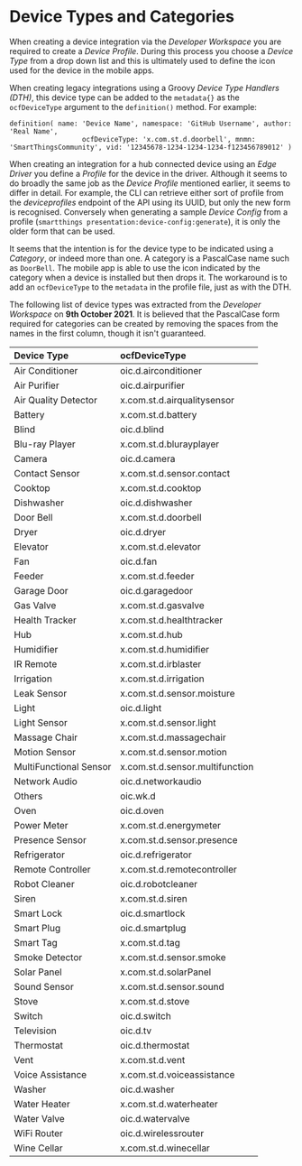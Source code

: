 # Device Types and Categories

When creating a device integration via the *Developer Workspace* you are required to create a *Device Profile*. During this process you choose a *Device Type* from 
a drop down list and this is ultimately used to define the icon used for the device in the mobile apps.

When creating legacy integrations using a Groovy *Device Type Handlers (DTH)*, this device type can be added to the `metadata{}` as the `ocfDeviceType` argument
to the `definition()` method. For example:

```
definition( name: 'Device Name', namespace: 'GitHub Username', author: 'Real Name',
    			  ocfDeviceType: 'x.com.st.d.doorbell', mnmn: 'SmartThingsCommunity', vid: '12345678-1234-1234-1234-f123456789012' )
```

When creating an integration for a hub connected device using an *Edge Driver* you define a *Profile* for the device in the driver. Although it seems to do broadly the same job
as the *Device Profile* mentioned earlier, it seems to differ in detail. For example, the CLI can retrieve either sort of profile from the *deviceprofiles* endpoint of the API
using its UUID, but only the new form is recognised. Conversely when generating a sample *Device Config* from a profile (`smartthings presentation:device-config:generate`),
it is only the older form that can be used.

It seems that the intention is for the device type to be indicated using a *Category*, or indeed more than one. A category is a PascalCase name such as
`DoorBell`. The mobile app is able to use the icon indicated by the category when a device is installed but then drops it. The workaround is to add an `ocfDeviceType` to the
`metadata` in the profile file, just as with the DTH.

The following list of device types was extracted from the *Developer Workspace* on **9th October 2021**. It is believed that the PascalCase form required for categories can be
created by removing the spaces from the names in the first column, though it isn't guaranteed.

Device Type|ocfDeviceType
:---|:---
Air Conditioner|oic.d.airconditioner
Air Purifier|oic.d.airpurifier
Air Quality Detector|x.com.st.d.airqualitysensor
Battery|x.com.st.d.battery
Blind|oic.d.blind
Blu-ray Player|x.com.st.d.blurayplayer
Camera|oic.d.camera
Contact Sensor|x.com.st.d.sensor.contact
Cooktop|x.com.st.d.cooktop
Dishwasher|oic.d.dishwasher
Door Bell|x.com.st.d.doorbell
Dryer|oic.d.dryer
Elevator|x.com.st.d.elevator
Fan|oic.d.fan
Feeder|x.com.st.d.feeder
Garage Door|oic.d.garagedoor
Gas Valve|x.com.st.d.gasvalve
Health Tracker|x.com.st.d.healthtracker
Hub|x.com.st.d.hub
Humidifier|x.com.st.d.humidifier
IR Remote|x.com.st.d.irblaster
Irrigation|x.com.st.d.irrigation
Leak Sensor|x.com.st.d.sensor.moisture
Light|oic.d.light
Light Sensor|x.com.st.d.sensor.light
Massage Chair|x.com.st.d.massagechair
Motion Sensor|x.com.st.d.sensor.motion
MultiFunctional Sensor|x.com.st.d.sensor.multifunction
Network Audio|oic.d.networkaudio
Others|oic.wk.d
Oven|oic.d.oven
Power Meter|x.com.st.d.energymeter
Presence Sensor|x.com.st.d.sensor.presence
Refrigerator|oic.d.refrigerator
Remote Controller|x.com.st.d.remotecontroller
Robot Cleaner|oic.d.robotcleaner
Siren|x.com.st.d.siren
Smart Lock|oic.d.smartlock
Smart Plug|oic.d.smartplug
Smart Tag|x.com.st.d.tag
Smoke Detector|x.com.st.d.sensor.smoke
Solar Panel|x.com.st.d.solarPanel
Sound Sensor|x.com.st.d.sensor.sound
Stove|x.com.st.d.stove
Switch|oic.d.switch
Television|oic.d.tv
Thermostat|oic.d.thermostat
Vent|x.com.st.d.vent
Voice Assistance|x.com.st.d.voiceassistance
Washer|oic.d.washer
Water Heater|x.com.st.d.waterheater
Water Valve|oic.d.watervalve
WiFi Router|oic.d.wirelessrouter
Wine Cellar|x.com.st.d.winecellar
